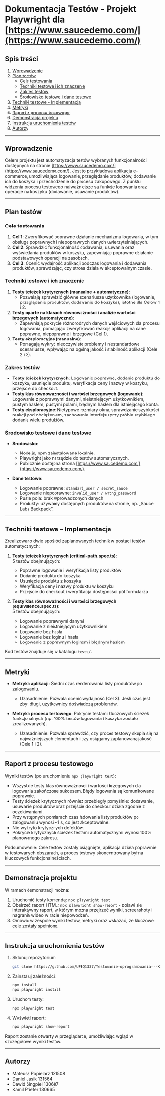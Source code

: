 # Dokumentacja Testów - Projekt Playwright dla [https://www.saucedemo.com/](https://www.saucedemo.com/)

## Spis treści

1. [Wprowadzenie](#wprowadzenie)
2. [Plan testów](#plan-testów)
   - [Cele testowania](#cele-testowania)
   - [Techniki testowe i ich znaczenie](#techniki-testowe-i-ich-znaczenie)
   - [Zakres testów](#zakres-testów)
   - [Środowisko testowe i dane testowe](#środowisko-testowe-i-dane-testowe)
3. [Techniki testowe - Implementacja](#techniki-testowe---implementacja)
4. [Metryki](#metryki)
5. [Raport z procesu testowego](#raport-z-procesu-testowego)
6. [Demonstracja projektu](#demonstracja-projektu)
7. [Instrukcja uruchomienia testów](#instrukcja-uruchomienia-testów)
8. [Autorzy](#autorzy)

---

## Wprowadzenie

Celem projektu jest automatyzacja testów wybranych funkcjonalności dostępnych na stronie [https://www.saucedemo.com/](https://www.saucedemo.com/). Jest to przykładowa aplikacja e-commerce, umożliwiająca logowanie, przeglądanie produktów, dodawanie ich do koszyka i przechodzenie do procesu zakupowego. Z punktu widzenia procesu testowego najważniejsze są funkcje logowania oraz operacje na koszyku (dodawanie, usuwanie produktów).

---

## Plan testów

### Cele testowania

1. **Cel 1**: Zweryfikować poprawne działanie mechanizmu logowania, w tym obsługę poprawnych i niepoprawnych danych uwierzytelniających.
2. **Cel 2**: Sprawdzić funkcjonalność dodawania, usuwania oraz wyświetlania produktów w koszyku, zapewniając poprawne działanie podstawowych operacji na zasobach.
3. **Cel 3**: Ocenić wydajność aplikacji podczas logowania i dodawania produktów, sprawdzając, czy strona działa w akceptowalnym czasie.

### Techniki testowe i ich znaczenie

1. **Testy ścieżek krytycznych (manualne + automatyczne)**:
   - Pozwalają sprawdzić główne scenariusze użytkownika (logowanie, przeglądanie produktów, dodawanie do koszyka), istotne dla Celów 1 i 2.
2. **Testy oparte na klasach równoważności i analizie wartości brzegowych (automatyczne)**:
   - Zapewniają pokrycie różnorodnych danych wejściowych dla procesu logowania, pomagając zweryfikować reakcję aplikacji na dane poprawne, niepoprawne i brzegowe (Cel 1).
3. **Testy eksploracyjne (manualne)**:
   - Pomagają wykryć nieoczywiste problemy i niestandardowe scenariusze, wpływając na ogólną jakość i stabilność aplikacji (Cele 2 i 3).

### Zakres testów

- **Testy ścieżek krytycznych**: Logowanie poprawne, dodanie produktu do koszyka, usunięcie produktu, weryfikacja ceny i nazwy w koszyku, przejście do checkout.
- **Testy klas równoważności i wartości brzegowych (logowanie)**: Logowanie z poprawnymi danymi, nieistniejącym użytkownikiem, pustym hasłem, pustymi polami, błędnym hasłem dla istniejącego konta.
- **Testy eksploracyjne**: Nietypowe rozmiary okna, sprawdzanie szybkości reakcji pod obciążeniem, zachowanie interfejsu przy próbie szybkiego dodania wielu produktów.

### Środowisko testowe i dane testowe

- **Środowisko**:

  - Node.js, npm zainstalowane lokalnie.
  - Playwright jako narzędzie do testów automatycznych.
  - Publicznie dostępna strona [https://www.saucedemo.com/](https://www.saucedemo.com/).

- **Dane testowe**:
  - Logowanie poprawne: `standard_user / secret_sauce`
  - Logowanie niepoprawne: `invalid_user / wrong_password`
  - Puste pola: brak wprowadzonych danych
  - Produkty: używamy dostępnych produktów na stronie, np. „Sauce Labs Backpack”.

---

## Techniki testowe – Implementacja

Zrealizowano dwie spośród zaplanowanych technik w postaci testów automatycznych:

1. **Testy ścieżek krytycznych (critical-path.spec.ts)**:  
   5 testów obejmujących:

   - Poprawne logowanie i weryfikacja listy produktów
   - Dodanie produktu do koszyka
   - Usunięcie produktu z koszyka
   - Weryfikacja ceny i nazwy produktu w koszyku
   - Przejście do checkout i weryfikacja dostępności pól formularza

2. **Testy klas równoważności i wartości brzegowych (equivalence.spec.ts)**:  
   5 testów obejmujących:
   - Logowanie poprawnymi danymi
   - Logowanie z nieistniejącym użytkownikiem
   - Logowanie bez hasła
   - Logowanie bez loginu i hasła
   - Logowanie z poprawnym loginem i błędnym hasłem

Kod testów znajduje się w katalogu `tests/`.

---

## Metryki

- **Metryka aplikacji**: Średni czas renderowania listy produktów po zalogowaniu.

  - Uzasadnienie: Pozwala ocenić wydajność (Cel 3). Jeśli czas jest zbyt długi, użytkownicy doświadczą problemów.

- **Metryka procesu testowego**: Pokrycie testami kluczowych ścieżek funkcjonalnych (np. 100% testów logowania i koszyka zostało zrealizowanych).
  - Uzasadnienie: Pozwala sprawdzić, czy proces testowy skupia się na najważniejszych elementach i czy osiągamy zaplanowaną jakość (Cele 1 i 2).

---

## Raport z procesu testowego

Wyniki testów (po uruchomieniu `npx playwright test`):

- Wszystkie testy klas równoważności i wartości brzegowych dla logowania zakończone sukcesem. Błędy logowania są komunikowane poprawnie.
- Testy ścieżek krytycznych również przebiegły pomyślnie: dodawanie, usuwanie produktów oraz przejście do checkout działa zgodnie z oczekiwaniami.
- Przy wstępnych pomiarach czas ładowania listy produktów po zalogowaniu wynosi ~1 s, co jest akceptowalne.
- Nie wykryto krytycznych defektów.
- Pokrycie krytycznych ścieżek testami automatycznymi wynosi 100% planowanego zakresu.

Podsumowanie: Cele testów zostały osiągnięte, aplikacja działa poprawnie w testowanych obszarach, a proces testowy skoncentrowany był na kluczowych funkcjonalnościach.

---

## Demonstracja projektu

W ramach demonstracji można:

1. Uruchomić testy komendą: `npx playwright test`
2. Obejrzeć raport HTML: `npx playwright show-report` - pojawi się interaktywny raport, w którym można przejrzeć wyniki, screenshoty i nagrania wideo w razie niepowodzeń.
3. Omówić w zespole wyniki testów, metryki oraz wskazać, że kluczowe cele zostały spełnione.

---

## Instrukcja uruchomienia testów

1. Sklonuj repozytorium:

   ```bash
   git clone https://github.com/UFEQ1337/Testowanie-oprogramowania---K.Paisert.git
   ```

2. Zainstaluj zależności:

   ```bash
   npm install
   npx playwright install
   ```

3. Uruchom testy:

   ```bash
   npx playwright test
   ```

4. Wyświetl raport:
   ```bash
   npx playwright show-report
   ```

Raport zostanie otwarty w przeglądarce, umożliwiając wgląd w szczegółowe wyniki testów.

---

## Autorzy

- Mateusz Popielarz 131508
- Daniel Jasik 131564
- Dawid Singpiel 130687
- Kamil Priefer 130665

